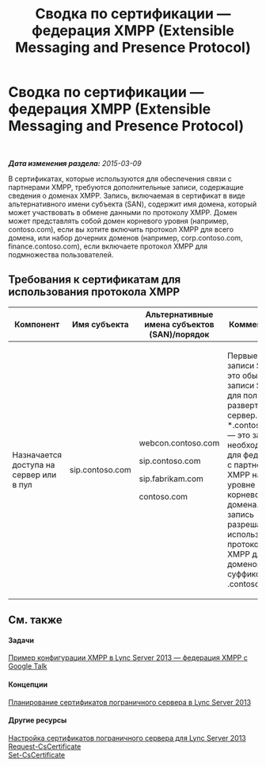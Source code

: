 ﻿---
title: Сводка по сертификации — федерация XMPP (Extensible Messaging and Presence Protocol)
TOCTitle: Сводка по сертификации — федерация XMPP (Extensible Messaging and Presence Protocol)
ms:assetid: b059a34e-99df-40af-91fe-fe2aa52841f6
ms:mtpsurl: https://technet.microsoft.com/ru-ru/library/JJ618374(v=OCS.15)
ms:contentKeyID: 49310855
ms.date: 05/19/2016
mtps_version: v=OCS.15
ms.translationtype: HT
---

# Сводка по сертификации — федерация XMPP (Extensible Messaging and Presence Protocol)

 

_**Дата изменения раздела:** 2015-03-09_

В сертификатах, которые используются для обеспечения связи с партнерами XMPP, требуются дополнительные записи, содержащие сведения о доменах XMPP. Запись, включаемая в сертификат в виде альтернативного имени субъекта (SAN), содержит имя домена, который может участвовать в обмене данными по протоколу XMPP. Домен может представлять собой домен корневого уровня (например, contoso.com), если вы хотите включить протокол XMPP для всего домена, или набор дочерних доменов (например, corp.contoso.com, finance.contoso.com), если включаете протокол XMPP для подмножества пользователей.

## Требования к сертификатам для использования протокола XMPP


<table>
<colgroup>
<col style="width: 25%" />
<col style="width: 25%" />
<col style="width: 25%" />
<col style="width: 25%" />
</colgroup>
<thead>
<tr class="header">
<th>Компонент</th>
<th>Имя субъекта</th>
<th>Альтернативные имена субъектов (SAN)/порядок</th>
<th>Комментарии</th>
</tr>
</thead>
<tbody>
<tr class="odd">
<td><p>Назначается доступа на сервер или в пул</p></td>
<td><p>sip.contoso.com</p></td>
<td><p>webcon.contoso.com</p>
<p>sip.contoso.com</p>
<p>sip.fabrikam.com</p>
<p>contoso.com</p></td>
<td><p>Первые три записи SAN — это обычные записи SAN для полного развертывания сервер. *.contoso.com — это запись, необходимая для федерации с партнером XMPP на уровне корневого домена. Эта запись разрешает использование протокола XMPP для всех доменов с суффиксом .contoso.com.</p></td>
</tr>
</tbody>
</table>


## См. также

#### Задачи

[Пример конфигурации XMPP в Lync Server 2013 — федерация XMPP с Google Talk](lync-server-2013-example-xmpp-configuration-–-xmpp-federation-with-google-talk.md)  

#### Концепции

[Планирование сертификатов пограничного сервера в Lync Server 2013](lync-server-2013-plan-for-edge-server-certificates.md)  

#### Другие ресурсы

[Настройка сертификатов пограничного сервера для Lync Server 2013](lync-server-2013-set-up-edge-certificates.md)  
[Request-CsCertificate](https://docs.microsoft.com/en-us/powershell/module/skype/Request-CsCertificate)  
[Set-CsCertificate](https://docs.microsoft.com/en-us/powershell/module/skype/Set-CsCertificate)

